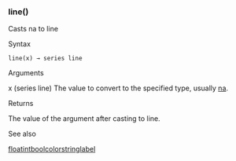 ### line()

Casts na to line

Syntax

```
line(x) → series line
```

Arguments

x (series line) The value to convert to the specified type, usually [na](#var_na).

Returns

The value of the argument after casting to line.

See also

[float](#fun_float)[int](#fun_int)[bool](#fun_bool)[color](#fun_color)[string](#fun_string)[label](#fun_label)
